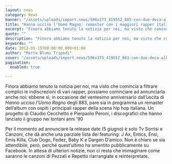 ```yaml
---
layout: news
category: News
banner: "/assets/uploads/import.news/596x373_419552_883-con-due-deca-album-cover.jpg"
title: "Hanno ucciso l’Uomo Ragno: remaster con i maggiori rapper italiani"
excerpt: "Finora abbiamo tenuto la notizia per noi, ma visto che comincia a filtrare complici le indiscrezioni di vari rapper, possiamo cominciare ad annunciarla anche noi: ebbene sì, in occasione del ventesimo anniversario dall’uscita di Hanno ucciso l’Uomo Ragno degli 883, pare sia in programma un remaster dell’album con ospiti i principali rapper della scena hip [&hellip"
quote: ""
description: "Finora abbiamo tenuto la notizia per noi, ma visto che comincia a filtrare complici le indiscrezioni di vari rapper, possiamo cominciare ad annunciarla anche noi: ebbene sì, in occasione del ventesimo anniversario dall’uscita di Hanno ucciso l’Uomo Ragno degli 883, pare sia in programma un remaster dell’album con ospiti i principali rapper della scena hip [&hellip"
keywords: ""
date: 2012-05-15T00:00:00.000+01:00
author: "Marta Blumi Tripodi"
cover: "/assets/uploads/import.news/596x373_419552_883-con-due-deca-album-cover.jpg"
pagination:
  enabled: true

---
```


Finora abbiamo tenuto la notizia per noi, ma visto che comincia a filtrare complici le indiscrezioni di vari rapper, possiamo cominciare ad annunciarla anche noi: ebbene sì, in occasione del ventesimo anniversario dall’uscita di _Hanno ucciso l’Uomo Ragno_ degli 883, pare sia in programma un remaster dell’album con ospiti i principali rapper della scena hip hop italiana. Un progetto di Claudio Cecchetto e Pierpaolo Peroni, i discografici che hanno lanciato il gruppo nei lontani anni ’90

Per il momento ad annunciare la release date (5 giugno) è solo Tv Sorrisi e Canzoni, che dà anche una parziale lista dei featuring: J Ax, Entics, Ensi, Emis Killa, Club Dogo, Fedez, Baby K e Dargen D’amico. Non è chiaro se sia attendibile, però, perché quest’ultimo ha smentito pubblicamente su Facebook. In attesa di ulteriori notizie, non ci resta che immaginare come saranno le canzoni di Pezzali e Repetto riarrangiate e reinterpretate.